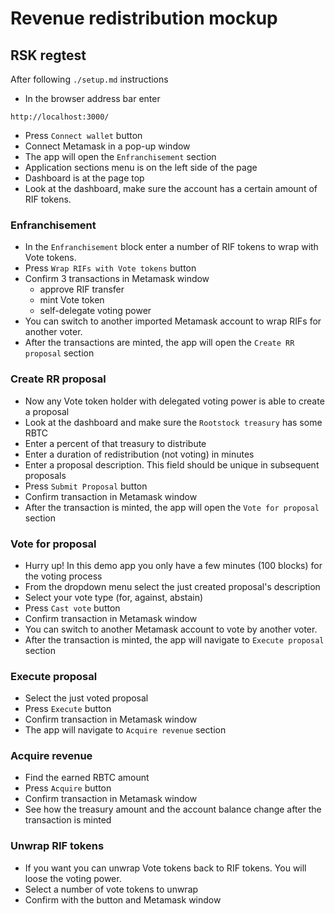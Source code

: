 # Revenue redistribution mockup

## RSK regtest

After following `./setup.md` instructions

- In the browser address bar enter
```
http://localhost:3000/
```
- Press `Connect wallet` button
- Connect Metamask in a pop-up window
- The app will open the `Enfranchisement` section
- Application sections menu is on the left side of the page
- Dashboard is at the page top 
- Look at the dashboard, make sure the account has a certain amount of RIF tokens.

### Enfranchisement

- In the `Enfranchisement` block enter a number of RIF tokens to wrap with Vote tokens.
- Press `Wrap RIFs with Vote tokens` button
- Confirm 3 transactions in Metamask window
    - approve RIF transfer
    - mint Vote token
    - self-delegate voting power
- You can switch to another imported Metamask account to wrap RIFs for another voter.
- After the transactions are minted, the app will open the `Create RR proposal` section

### Create RR proposal

- Now any Vote token holder with delegated voting power is able to create a proposal
- Look at the dashboard and make sure the `Rootstock treasury` has some RBTC
- Enter a percent of that treasury to distribute
- Enter a duration of redistribution (not voting) in minutes
- Enter a proposal description. This field should be unique in subsequent proposals
- Press `Submit Proposal` button
- Confirm transaction in Metamask window
- After the transaction is minted, the app will open the `Vote for proposal` section

### Vote for proposal

- Hurry up! In this demo app you only have a few minutes (100 blocks) for the voting process
- From the dropdown menu select the just created proposal's description
- Select your vote type (for, against, abstain)
- Press `Cast vote` button
- Confirm transaction in Metamask window
- You can switch to another Metamask account to vote by another voter.
- After the transaction is minted, the app will navigate to `Execute proposal` section

### Execute proposal

- Select the just voted proposal
- Press `Execute` button
- Confirm transaction in Metamask window
- The app will navigate to `Acquire revenue` section

### Acquire revenue

- Find the earned RBTC amount
- Press `Acquire` button
- Confirm transaction in Metamask window
- See how the treasury amount and the account balance change after the transaction is minted

### Unwrap RIF tokens

- If you want you can unwrap Vote tokens back to RIF tokens. You will loose the voting power.
- Select a number of vote tokens to unwrap
- Confirm with the button and Metamask window
